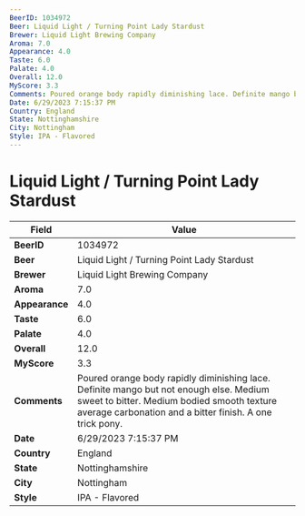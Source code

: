 ```yaml
---
BeerID: 1034972
Beer: Liquid Light / Turning Point Lady Stardust
Brewer: Liquid Light Brewing Company
Aroma: 7.0
Appearance: 4.0
Taste: 6.0
Palate: 4.0
Overall: 12.0
MyScore: 3.3
Comments: Poured orange body rapidly diminishing lace. Definite mango but not enough else. Medium sweet to bitter. Medium bodied smooth texture average carbonation and a bitter finish.  A one trick pony.
Date: 6/29/2023 7:15:37 PM
Country: England
State: Nottinghamshire
City: Nottingham
Style: IPA - Flavored
---
```


# Liquid Light / Turning Point Lady Stardust

| Field         | Value |
|---------------|-------|
| **BeerID** | 1034972 |
| **Beer** | Liquid Light / Turning Point Lady Stardust |
| **Brewer** | Liquid Light Brewing Company |
| **Aroma** | 7.0 |
| **Appearance** | 4.0 |
| **Taste** | 6.0 |
| **Palate** | 4.0 |
| **Overall** | 12.0 |
| **MyScore** | 3.3 |
| **Comments** | Poured orange body rapidly diminishing lace. Definite mango but not enough else. Medium sweet to bitter. Medium bodied smooth texture average carbonation and a bitter finish.  A one trick pony. |
| **Date** | 6/29/2023 7:15:37 PM |
| **Country** | England |
| **State** | Nottinghamshire |
| **City** | Nottingham |
| **Style** | IPA - Flavored |
